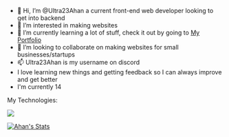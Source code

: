 - 👋 Hi, I’m @Ultra23Ahan a current front-end web developer looking to get into backend
- 👀 I’m interested in making websites
- 🌱 I’m currently learning a lot of stuff, check it out by going to [My Portfolio](https://portfolio-v2-ultra23ahans-projects.vercel.app)
- 💞️ I’m looking to collaborate on making websites for small businesses/startups
- 📫 Ultra23Ahan is my username on discord
- I love learning new things and getting feedback so I can always improve and get better
- I'm currently 14

My Technologies:

<img src="https://skillicons.dev/icons?i=js,html,css,react,nextjs,apple,python,tailwind,figma,ts,vercel,vite,bash,pnpm,npm,vscode&theme=dark&perline=8" align="center"><br />

[![Ahan's Stats](https://github-readme-stats.vercel.app/api?username=Ultra23Ahan&theme=transparent)](https://github.com/anuraghazra/github-readme-stats)


